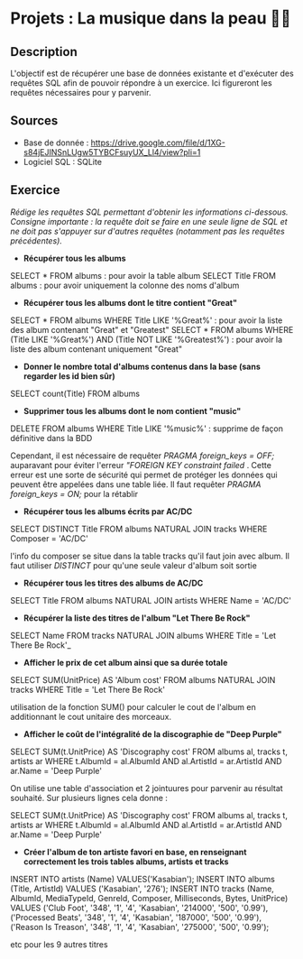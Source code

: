 # Projets : La musique dans la peau 🎸🎸

## Description

L'objectif est de récupérer une base de données existante et d'exécuter des requêtes SQL afin de pouvoir répondre à un exercice. Ici figureront les requêtes nécessaires pour y parvenir.

## Sources

- Base de donnée : https://drive.google.com/file/d/1XG-s84jEJINSnLUgw5TYBCFsuyUX_Ll4/view?pli=1
- Logiciel SQL : SQLite

## Exercice

_Rédige les requêtes SQL permettant d'obtenir les informations ci-dessous. Consigne importante : la requête doit se faire en une seule ligne de SQL et ne doit pas s'appuyer sur d'autres requêtes (notamment pas les requêtes précédentes)._

- **Récupérer tous les albums**

SELECT * FROM albums : pour avoir la table album
SELECT Title FROM albums : pour avoir uniquement la colonne des noms d'album

- **Récupérer tous les albums dont le titre contient "Great"**

SELECT * FROM albums WHERE Title LIKE '%Great%' : pour avoir la liste des album contenant "Great" et "Greatest"
SELECT * FROM albums WHERE (Title LIKE '%Great%') AND (Title NOT LIKE '%Greatest%') : pour avoir la liste des album contenant uniquement "Great"

- **Donner le nombre total d'albums contenus dans la base (sans regarder les id bien sûr)**

SELECT count(Title) FROM albums

- **Supprimer tous les albums dont le nom contient "music"**

DELETE FROM albums WHERE Title LIKE '%music%' : supprime de façon définitive dans la BDD

Cependant, il est nécessaire de requêter _PRAGMA foreign_keys = OFF;_ auparavant pour éviter l'erreur _"FOREIGN KEY constraint failed_ . Cette erreur est une sorte de sécurité qui permet de protéger les données qui peuvent être appelées dans une table liée. Il faut requêter _PRAGMA foreign_keys = ON;_ pour la rétablir

- **Récupérer tous les albums écrits par AC/DC**

SELECT DISTINCT Title FROM albums NATURAL JOIN tracks WHERE Composer = 'AC/DC'

l'info du composer se situe dans la table tracks qu'il faut join avec album. Il faut utiliser *DISTINCT* pour qu'une seule valeur d'album soit sortie

- **Récupérer tous les titres des albums de AC/DC**

SELECT Title FROM albums NATURAL JOIN artists WHERE Name = 'AC/DC'

- **Récupérer la liste des titres de l'album "Let There Be Rock"**

SELECT Name FROM tracks NATURAL JOIN albums WHERE Title = 'Let There Be Rock'_

- **Afficher le prix de cet album ainsi que sa durée totale**

SELECT SUM(UnitPrice) AS 'Album cost' FROM albums NATURAL JOIN tracks WHERE Title = 'Let There Be Rock'

utilisation de la fonction SUM() pour calculer le cout de l'album en additionnant le cout unitaire des morceaux.

- **Afficher le coût de l'intégralité de la discographie de "Deep Purple"**

SELECT SUM(t.UnitPrice) AS 'Discography cost' FROM albums al, tracks t, artists ar WHERE t.AlbumId = al.AlbumId AND al.ArtistId = ar.ArtistId AND ar.Name = 'Deep Purple'

On utilise une table d'association et 2 jointuures pour parvenir au résultat souhaité. Sur plusieurs lignes cela donne :

SELECT SUM(t.UnitPrice) AS 'Discography cost'
FROM albums al,
tracks t,
artists ar
WHERE t.AlbumId = al.AlbumId
AND al.ArtistId = ar.ArtistId
AND ar.Name = 'Deep Purple'

- **Créer l'album de ton artiste favori en base, en renseignant correctement les trois tables albums, artists et tracks**

INSERT INTO artists (Name) VALUES('Kasabian');
INSERT INTO albums (Title, ArtistId) VALUES ('Kasabian', '276');
INSERT INTO tracks (Name, AlbumId, MediaTypeId, GenreId, Composer, Milliseconds, Bytes, UnitPrice)
VALUES ('Club Foot', '348', '1', '4', 'Kasabian', '214000', '500', '0.99'),
('Processed Beats', '348', '1', '4', 'Kasabian', '187000', '500', '0.99'),
('Reason Is Treason', '348', '1', '4', 'Kasabian', '275000', '500', '0.99');

etc pour les 9 autres titres 